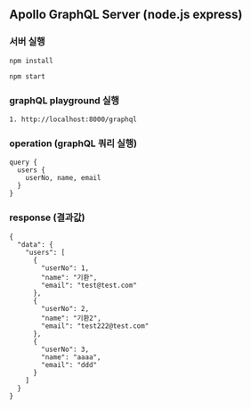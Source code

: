 ## Apollo GraphQL Server (node.js express)

### 서버 실행 
```
npm install

npm start

```

### graphQL playground 실행 
```
1. http://localhost:8000/graphql
```
### operation (graphQL 쿼리 실행)
```
query {
  users {
    userNo, name, email
  }
}
```
### response (결과값)
```
{
  "data": {
    "users": [
      {
        "userNo": 1,
        "name": "기환",
        "email": "test@test.com"
      },
      {
        "userNo": 2,
        "name": "기환2",
        "email": "test222@test.com"
      },
      {
        "userNo": 3,
        "name": "aaaa",
        "email": "ddd"
      }
    ]
  }
}
```